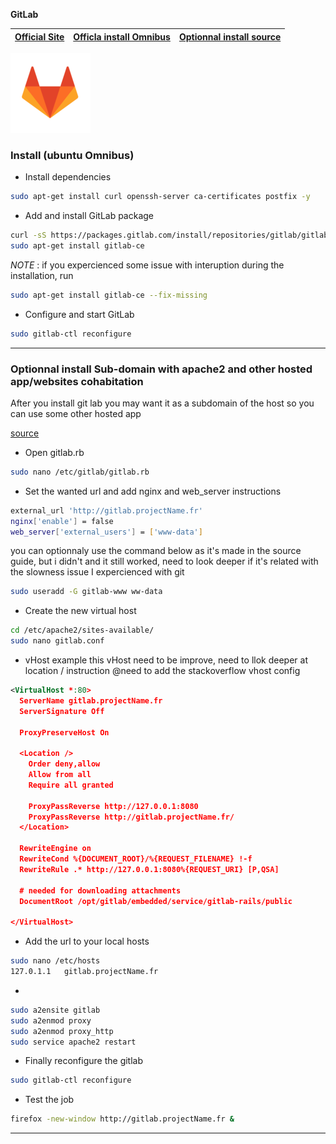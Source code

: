 **GitLab**

| [Official Site ](https://about.gitlab.com/) | [Officla install Omnibus](https://about.gitlab.com/installation/) | [Optionnal install source](https://kevingoedecke.me/2015/09/17/setup-gitlab-on-debian-7-with-existing-apache-webserver/) |
| :---: | :---: | :---: |

![](../logos/GitLab-v1-128x128.png)  

### Install (ubuntu Omnibus)

+  Install dependencies 
```bash
sudo apt-get install curl openssh-server ca-certificates postfix -y
```

+ Add and install GitLab package
```bash
curl -sS https://packages.gitlab.com/install/repositories/gitlab/gitlab-ce/script.deb.sh | sudo bash
sudo apt-get install gitlab-ce
```

*NOTE* : if you expercienced some issue with interuption during the installation, run
```bash
sudo apt-get install gitlab-ce --fix-missing
```

+ Configure and start GitLab 
```bash
sudo gitlab-ctl reconfigure
```
***

### Optionnal install Sub-domain with apache2 and other hosted app/websites cohabitation 

After you install git lab you may want it as a subdomain of the host so you can use some other hosted app

[source](https://kevingoedecke.me/2015/09/17/setup-gitlab-on-debian-7-with-existing-apache-webserver/)

+ Open gitlab.rb
```bash
sudo nano /etc/gitlab/gitlab.rb
```

+ Set the wanted url and add nginx and web_server instructions
```bash
external_url 'http://gitlab.projectName.fr'
nginx['enable'] = false
web_server['external_users'] = ['www-data']
```
you can optionnaly use the command below as it's made in the source guide, but i didn't and it still worked, need to look deeper if it's related with the slowness issue I expercienced with git
```bash
sudo useradd -G gitlab-www ww-data
```

+ Create the new virtual host
```bash
cd /etc/apache2/sites-available/
sudo nano gitlab.conf
```

+ vHost example
this vHost need to be improve, need to llok deeper at location / instruction 
@need to add the stackoverflow vhost config
```xml
<VirtualHost *:80>
  ServerName gitlab.projectName.fr
  ServerSignature Off
 
  ProxyPreserveHost On
 
  <Location />
    Order deny,allow
    Allow from all
    Require all granted

    ProxyPassReverse http://127.0.0.1:8080
    ProxyPassReverse http://gitlab.projectName.fr/
  </Location>
 
  RewriteEngine on
  RewriteCond %{DOCUMENT_ROOT}/%{REQUEST_FILENAME} !-f
  RewriteRule .* http://127.0.0.1:8080%{REQUEST_URI} [P,QSA]
 
  # needed for downloading attachments
  DocumentRoot /opt/gitlab/embedded/service/gitlab-rails/public
 
</VirtualHost>
```

+ Add the url to your local hosts
```bash
sudo nano /etc/hosts
127.0.1.1	gitlab.projectName.fr
```

+ 
```bash
sudo a2ensite gitlab
sudo a2enmod proxy
sudo a2enmod proxy_http
sudo service apache2 restart
```

+ Finally reconfigure the gitlab
```bash
sudo gitlab-ctl reconfigure
```

+ Test the job
```bash
firefox -new-window http://gitlab.projectName.fr &
```
***